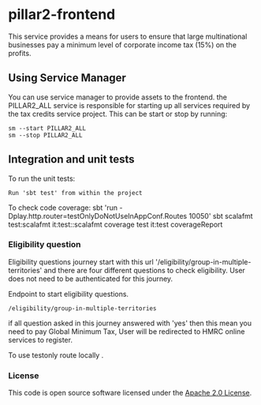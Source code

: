 
# pillar2-frontend

This service provides a means for users to ensure that large multinational businesses pay a minimum
level of corporate income tax (15%) on the profits.

## Using Service Manager

You can use service manager to provide assets to the frontend. the PILLAR2_ALL service is responsible for starting up all services required by the tax credits service project.
This can be start or stop by running:

    sm --start PILLAR2_ALL
    sm --stop PILLAR2_ALL


## Integration and unit tests

To run the unit tests:

    Run 'sbt test' from within the project

To check code coverage:
sbt 'run -Dplay.http.router=testOnlyDoNotUseInAppConf.Routes 10050'
    sbt scalafmt test:scalafmt it:test::scalafmt coverage test it:test coverageReport


### Eligibility question

Eligibility questions journey start  with this url '/eligibility/group-in-multiple-territories' and there are four different questions to check eligibility.
User does not need to be authenticated for this journey.

Endpoint to start eligibility questions.

    /eligibility/group-in-multiple-territories


if all question asked in this journey answered with 'yes' then this mean you need to pay Global Minimum Tax, User will be redirected to  HMRC online services to register.


To use testonly route locally .

   


### License


This code is open source software licensed under the [Apache 2.0 License]("http://www.apache.org/licenses/LICENSE-2.0.html").